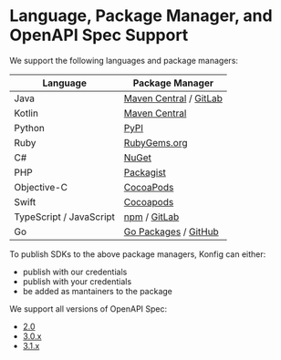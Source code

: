 # Language, Package Manager, and OpenAPI Spec Support

We support the following languages and package managers:

| Language                | Package Manager                                                                  |
| ----------------------- | -------------------------------------------------------------------------------- |
| Java                    | [Maven Central](https://search.maven.org/) / [GitLab](https://about.gitlab.com/) |
| Kotlin                  | [Maven Central](https://search.maven.org/)                                       |
| Python                  | [PyPI](https://pypi.org/)                                                        |
| Ruby                    | [RubyGems.org](https://rubygems.org/)                                            |
| C#                      | [NuGet](https://www.nuget.org/)                                                  |
| PHP                     | [Packagist](https://packagist.org/)                                              |
| Objective-C             | [CocoaPods](https://cocoapods.org/)                                              |
| Swift                   | [Cocoapods](https://cocoapods.org/)                                              |
| TypeScript / JavaScript | [npm](https://www.npmjs.com/) / [GitLab](https://about.gitlab.com/)              |
| Go                      | [Go Packages](https://pkg.go.dev/) / [GitHub](https://github.com/)               |

To publish SDKs to the above package managers, Konfig can either:

- publish with our credentials
- publish with your credentials
- be added as mantainers to the package

We support all versions of OpenAPI Spec:

- [2.0](https://swagger.io/specification/v2/)
- [3.0.x](https://spec.openapis.org/oas/v3.0.3)
- [3.1.x](https://spec.openapis.org/oas/v3.1.0)
